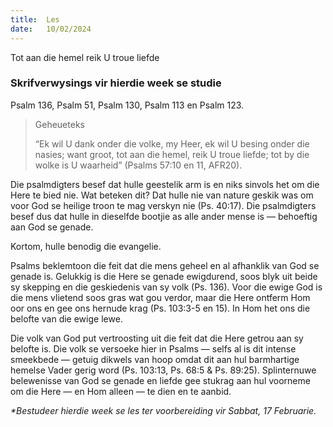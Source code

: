 ```yaml
---
title:  Les
date:   10/02/2024
---
```

Tot aan die hemel reik U troue liefde
### Skrifverwysings vir hierdie week se studie
Psalm 136, Psalm 51, Psalm 130, Psalm 113 en Psalm 123.

> <p>Geheueteks</p>
> “Ek wil U dank onder die volke, my Heer, ek wil U besing onder die nasies; want groot, tot aan die hemel, reik U troue liefde; tot by die wolke is U waarheid” (Psalms 57:10 en 11, AFR20).

Die psalmdigters besef dat hulle geestelik arm is en niks sinvols het om die Here te bied nie. Wat beteken dit? Dat hulle nie van nature geskik was om voor God se heilige troon te mag verskyn nie (Ps. 40:17). Die psalmdigters besef dus dat hulle in dieselfde bootjie as alle ander mense is — behoeftig aan God se genade.

Kortom, hulle benodig die evangelie.

Psalms beklemtoon die feit dat die mens geheel en al afhanklik van God se genade is. Gelukkig is die Here se genade ewigdurend, soos blyk uit beide sy skepping en die geskiedenis van sy volk (Ps. 136). Voor die ewige God is die mens vlietend soos gras wat gou verdor, maar die Here ontferm Hom oor ons en gee ons hernude krag (Ps. 103:3-5 en 15). In Hom het ons die belofte van die ewige lewe.

Die volk van God put vertroosting uit die feit dat die Here getrou aan sy belofte is. Die volk se versoeke hier in Psalms — selfs al is dit intense smeekbede — getuig dikwels van hoop omdat dit aan hul barmhartige hemelse Vader gerig word (Ps. 103:13, Ps. 68:5 & Ps. 89:25). Splinternuwe belewenisse van God se genade en liefde gee stukrag aan hul voorneme om die Here — en Hom alleen — te dien en te aanbid.

_*Bestudeer hierdie week se les ter voorbereiding vir Sabbat, 17 Februarie._